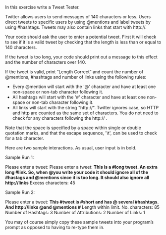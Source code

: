 In this exercise write a Tweet Tester.

Twitter allows users to send messages of 140 characters or less. Users direct tweets to specific users by using @mentions and label tweets by using #hashtags. Tweets may also contain links that start with http://.

Your code should ask the user to enter a potential tweet. First it will check to see if it is a valid tweet by checking that the length is less than or equal to 140 characters.

If the tweet is too long, your code should print out a message to this effect and the number of characters over 140.

If the tweet is valid, print “Length Correct” and count the number of @mentions, #hashtags and number of links using the following rules:
*	Every @mention will start with the '@' character and have at least one non-space or non-tab character following it.
*	All hashtags will start with the '#' character and have at least one non-space or non-tab character following it.
*	All links will start with the string "http://". Twitter ignores case, so HTTP and http are counted as the same set of characters. You do not need to check for any characters following the http:// .

Note that the space is specified by a space within single or double quotation marks, and that the escape sequence, '\t', can be used to check for a tab character.

Here are two sample interactions. As usual, user input is in bold.

Sample Run 1:

Please enter a tweet:
Please enter a tweet: **This is a #long tweet. An extra long #link. So, when @you write your code it should ignore all of the #hastags and @mentions since it is too long. It should also ignore all http<span></span>://links**
Excess characters: 45

Sample Run 2:

Please enter a tweet: **This #tweet is #short and has @ several #hashtags. And http<span></span>://links @and @mentions #**
Length within limit. No. characters: 85
Number of Hashtags: 3
Number of Attributions: 2
Number of Links: 1

You may of course simply copy these sample tweets into your program’s prompt as opposed to having to re-type them in.
